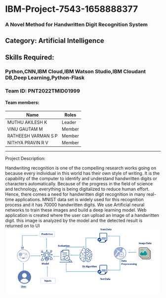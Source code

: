 # IBM-Project-7543-1658888377
### A Novel Method for Handwritten Digit Recognition System
## Category: Artificial Intelligence
## Skills Required:
### Python,CNN,IBM Cloud,IBM Watson Studio,IBM Cloudant DB,Deep Learning,Python-Flask

### Team ID: PNT2022TMID01999
#### Team members:

|Name|Roles|
|---|---|
|MUTHU AKILESH K | Leader|
|VINU GAUTAM M | Member|
|RATHEESH VARMAN S P | Member|
|NITHYA PRAVIN R V | Member|

-----


Project Description:

Handwriting recognition is one of the compelling research works going on because every individual in this world has their own style of writing. It is the capability of the computer to identify and understand handwritten digits or characters automatically. Because of the progress in the field of science and technology, everything is being digitalized to reduce human effort. Hence, there comes a need for handwritten digit recognition in many real-time applications. MNIST data set is widely used for this recognition process and it has 70000 handwritten digits. We use Artificial neural networks to train these images and build a deep learning model. Web application is created where the user can upload an image of a handwritten digit. this image is analyzed by the model and the detected result is returned on to UI
![](images/download.png)

